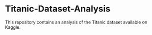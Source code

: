 # Titanic-Dataset-Analysis
This repository contains an analysis of the Titanic dataset available on Kaggle. 
